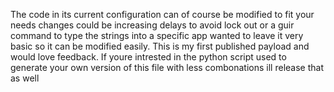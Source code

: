 The code in its current configuration can of course be modified to fit your needs changes could be increasing delays to avoid lock out or a guir command to type the strings into a specific app wanted to leave it very basic so it can be modified easily. This is my first published payload and would love feedback.
If youre intrested in the python script used to generate your own version of this file with less combonations ill release that as well
